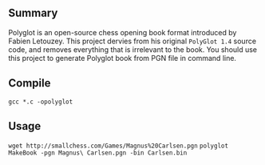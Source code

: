 ## Summary

Polyglot is an open-source chess opening book format introduced by Fabien Letouzey. This project dervies from his original `PolyGlot 1.4` source code, and removes everything that is irrelevant to the book. You should use this project to generate Polyglot book from PGN file in command line.

## Compile

`gcc *.c -opolyglot`

## Usage

`wget http://smallchess.com/Games/Magnus%20Carlsen.pgn`
`polyglot MakeBook -pgn Magnus\ Carlsen.pgn -bin Carlsen.bin`
